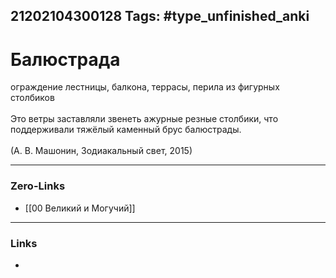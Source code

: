 21202104300128
Tags: #type_unfinished_anki
---
# Балюстрада

ограждение лестницы, балкона, террасы, перила из фигурных столбиков<br><br>Это ветры заставляли звенеть ажурные резные столбики, что поддерживали тяжёлый каменный брус балюстрады.<br><br>(А. В. Машонин, Зодиакальный свет, 2015)

---
### Zero-Links
- [[00 Великий и Могучий]]
---
### Links
-